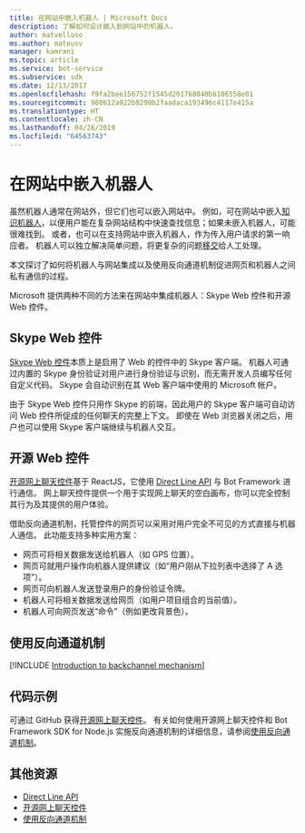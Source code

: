 ```yaml
---
title: 在网站中嵌入机器人 | Microsoft Docs
description: 了解如何设计嵌入到网站中的机器人。
author: matvelloso
ms.author: mateusv
manager: kamrani
ms.topic: article
ms.service: bot-service
ms.subservice: sdk
ms.date: 12/13/2017
ms.openlocfilehash: f9fa2bee156752f1545d201768040b6106558e01
ms.sourcegitcommit: 980612a922b8290b2faadaca193496c4117e415a
ms.translationtype: HT
ms.contentlocale: zh-CN
ms.lasthandoff: 04/26/2019
ms.locfileid: "64563743"
---
```

# <a name="embed-a-bot-in-a-website"></a>在网站中嵌入机器人

虽然机器人通常在网站外，但它们也可以嵌入网站中。 例如，可在网站中嵌入[知识机器人](~/bot-service-design-pattern-knowledge-base.md)，以便用户能在复杂网站结构中快速查找信息；如果未嵌入机器人，可能很难找到。 或者，也可以在支持网站中嵌入机器人，作为传入用户请求的第一响应者。 机器人可以独立解决简单问题，将更复杂的问题[移交](~/bot-service-design-pattern-handoff-human.md)给人工处理。 

本文探讨了如何将机器人与网站集成以及使用反向通道机制促进网页和机器人之间私有通信的过程。 

Microsoft 提供两种不同的方法来在网站中集成机器人：Skype Web 控件和开源 Web 控件。

## <a name="skype-web-control"></a>Skype Web 控件

[Skype Web 控件](https://aka.ms/bot-skype-web-control)本质上是启用了 Web 的控件中的 Skype 客户端。 机器人可通过内置的 Skype 身份验证对用户进行身份验证与识别，而无需开发人员编写任何自定义代码。 Skype 会自动识别在其 Web 客户端中使用的 Microsoft 帐户。 

由于 Skype Web 控件只用作 Skype 的前端，因此用户的 Skype 客户端可自动访问 Web 控件所促成的任何聊天的完整上下文。 即使在 Web 浏览器关闭之后，用户也可以使用 Skype 客户端继续与机器人交互。 

## <a name="open-source-web-control"></a>开源 Web 控件

<a href="https://aka.ms/BotFramework-WebChat" target="_blank">开源网上聊天控件</a>基于 ReactJS，它使用 [Direct Line API][directLineAPI] 与 Bot Framework 进行通信。 网上聊天控件提供一个用于实现网上聊天的空白画布，你可以完全控制其行为及其提供的用户体验。 

借助反向通道机制，托管控件的网页可以采用对用户完全不可见的方式直接与机器人通信。 此功能支持多种实用方案： 

- 网页可将相关数据发送给机器人（如 GPS 位置）。
- 网页可就用户操作向机器人提供建议（如“用户刚从下拉列表中选择了 A 选项”）。
- 网页可向机器人发送登录用户的身份验证令牌。
- 机器人可将相关数据发送给网页（如用户项目组合的当前值）。
- 机器人可向网页发送“命令”（例如更改背景色）。

## <a name="using-the-backchannel-mechanism"></a>使用反向通道机制

[!INCLUDE [Introduction to backchannel mechanism](~/includes/snippet-backchannel.md)]

## <a name="sample-code"></a>代码示例

可通过 GitHub 获得<a href="https://aka.ms/BotFramework-WebChat" target="_blank">开源网上聊天控件</a>。 有关如何使用开源网上聊天控件和 Bot Framework SDK for Node.js 实施反向通道机制的详细信息，请参阅[使用反向通道机制](~/nodejs/bot-builder-nodejs-backchannel.md)。

## <a name="additional-resources"></a>其他资源

- [Direct Line API][directLineAPI]
- [开源网上聊天控件](https://github.com/Microsoft/BotFramework-WebChat)
- [使用反向通道机制](~/nodejs/bot-builder-nodejs-backchannel.md)

[directLineAPI]: https://docs.botframework.com/en-us/restapi/directline3/#navtitle

